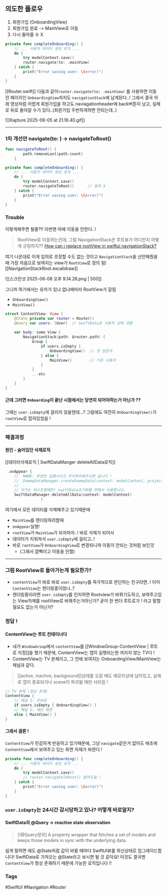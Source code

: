 

## 의도한 플로우
1. 회원가입 (OnboardingView)
2. 회원가입 완료 -> MainView로 이동
3. 다시 돌아올 수 X 

```swift title:"기존 코드"
private func completeOnboarding() {
    // ... 사용자 데이터 생성 로직 ...
    do {
        try modelContext.save()
        router.navigate(to: .mainView)
    } catch {
        print("Error saving user: \(error)")
    }
}
```
[[Router.swift]]
다음과 같이`router.navigate(to: .mainView)` 를 사용하면
이동 전 페이지인 `OnboardingView`까지도 `navigationStack`에 남게된다..!
그래서 결국 아래 영상처럼 어렵게  회원가입을 하고도 naviagationheader에 back버튼이 남고, 실제로 뒤로 돌아갈 수가 있다..(회원가입 두번하게하면 안되는데..)

![[Kapture 2025-06-05 at 21.16.40.gif]]

---

### 1차 개선안 navigate(to: ) -> navigateToRoot()

```swift
func navigateToRoot() {
        path.removeLast(path.count)
    }
```

```swift title:"문제가 있던 코드"
private func completeOnboarding() {
    // ... 사용자 데이터 생성 로직 ...
    do {
        try modelContext.save()
        router.navigateToRoot()      // 동작 X
    } catch {
        print("Error saving user: \(error)")
    }
}
```

###  Trouble
이렇게해주면 될줄?!! 이번엔 아예 이동을 안한다..!  

> RootView로 이동하는건데, 그럼 NavigationStack은 루트뷰가 어디인지 어떻게 규정하지??
> [How can i replace rootView in swiftui navigationStack?](https://stackoverflow.com/questions/72973181/how-can-i-replace-the-root-view-in-swiftui-using-the-navigationstack)

여기 나온대로 이게 임의로 조정할 수도 없는 것이고 `NavigationStack`을 선언해줬을 때 가장 처음으로 보여지는 view가 `RootView`로 정의 됨! [[NavigationStackRoot.excalidraw]]

![[스크린샷 2025-06-08 오후 9.14.28.png | 500]]

그니까 여기에서는 유저가 있냐 없냐에따라 RootView가 갈림
- `OnboardingView()`
- `MainView()`
```swift title:"ContentView.swift - 핵심 로직" hl:6-12
struct ContentView: View {
    @State private var router = Router()
    @Query var users: [User]  // SwiftData로 사용자 상태 관찰
    
    var body: some View {
        NavigationStack(path: $router.path) {
            Group {
                if users.isEmpty {
                    OnboardingView()  // 첫 방문자
                } else {
                    MainView()        // 기존 사용자
                }
            }
            ...etc
        }
    }
}
```

#### 근데 그러면 `Onboarding`이 끝난 시점에서는 당연히 되어야하는거 아닌가 ?? 
그때는 `user.isEmpty`에 걸리지 않을텐데...?
그럼에도 여전히 `OnboardingView()`가 `rootView`로 잡혀있었음 ! 

---

### 해결과정

#### 원인  - 숨어있던 삭제로직

[[데이터삭제로직 | SwiftDataManger deleteAllData로직]]
```swift title:mainView_더미데이터_관리로직
 .onAppear {
	//  MARK: 한번만 실행시키고 주석처리해주시면 됩니다 !
	//  DummyDataManager.createDummyData(context: modelContext, projects: allProjects)
	//
	// 이거는 테스트할때만! swiftData초기화를 위해서 사용합니다.
	SwiftDataManager.deleteAllData(context: modelContext)
                }
```

여기에서 모든 데이터를 삭제해주고 있기때문에 
- `MainView`를 렌더링하려할때 
- `onAppear`실행!
- `rootView`가 `MainView`가 되자마자..!  바로 삭제가 되어서 
- 데이터가 지워져서 `user.isEmpty`에 걸리고..!
- 바로 `rootView`가 `OnboardingView`로 변경되니까 이동이 안되는 것처럼 보인것
	- (그래서 깜빡이고 이동을 안함)


---

### 그럼 RootView로 돌아가는게 필요한가?
- `contentView`가 바로 바로 `user.isEmpty`를 즉각적으로 판단하는 친구라면..! 이미 `ContentView`는 렌더링중이었나..? 
- 렌더링중이라면 `user.isEmpty`를 인지하면 Rootview가 바뀌기도하고, 보여주고있는 View자체를 rootView로 바꿔주는거아닌가? 굳이 한 번더 루트로가 ! 라고 말할 필요도 없는거 아닌가?

### 정답 ! 
#### ContentView는 루트 컨테이너다 
- 내가 `WindowGroup`에서 `contentView`를 [[WindowGroup-ContentView | 루트로 지정]]을 했기 때문에, ContentView는 앱이 실행되는한 꺼지지 않는 TV다 ! 
- ContentView는 TV 본체이고, 그 안에 보여지는 OnboardingView/MainView는 채널과 같다.

>[[active, inactive, background]]상태를 오갈 때도 메모리상에 남아있고, 실제로 앱이 종료되거나 scene이 파괴될 때만 사라짐 ! 
```swift
// TV 본체 (항상 존재)
ContentView {
    // 채널 1: 온보딩
    if users.isEmpty { OnboardingView() }
    // 채널 2: 메인 화면  
    else { MainView() }
}
```

#### 그래서 결론 !
`ContentView`가 민감하게 반응하고 있기때문에, 그냥 `navigate`같은거 없어도 애초에 `ContentView`에서 보여주고 있는 화면 자체가 바뀐다 ! 

```swift title:"최종 개선 코드 "
private func completeOnboarding() {
    // ... 사용자 데이터 생성 로직 ...
    do {
        try modelContext.save()
        // router.navigateToRoot() 없어도됨 !
    } catch {
        print("Error saving user: \(error)")
    }
}
```


### `user.isEmpty`는 24시간 감시당하고 있나? 어떻게 바로알지?

#### SwiftData의 @Query -> reactive state observation
> [!@Query정의]
> A property wrapper that fetches a set of models and keeps those models in sync with the underlying data.

쉽게 말하면 얘도 @State처럼 값이 바뀔 때마다 SwiftUI뷰를 최신상태로 업그레이드합니다! 
SwiftData로 가져오는 @State라고 보시면 될 것 같아요! 
이것도 결국엔 `ContentView`가 항상 존재하기 때문에 가능한 로직입니다 !! 

### Tags
#SwiftUI #Navigation #Router 

